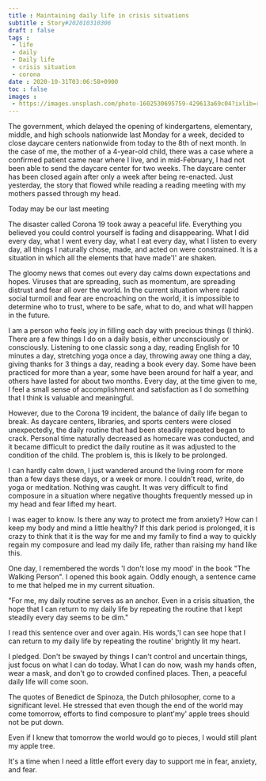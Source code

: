 ```yaml
---
title : Maintaining daily life in crisis situations
subtitle : Story#202010310306
draft : false
tags :
 - life
 - daily
 - Daily life
 - crisis situation
 - corona
date : 2020-10-31T03:06:58+0900
toc : false
images : 
 - https://images.unsplash.com/photo-1602530695759-429613a69c04?ixlib=rb-1.2.1&q=80&fm=jpg&crop=entropy&cs=tinysrgb&w=1080&fit=max&ixid=eyJhcHBfaWQiOjE1NTU0OX0
---
```


The government, which delayed the opening of kindergartens, elementary, middle, and high schools nationwide last Monday for a week, decided to close daycare centers nationwide from today to the 8th of next month. In the case of me, the mother of a 4-year-old child, there was a case where a confirmed patient came near where I live, and in mid-February, I had not been able to send the daycare center for two weeks. The daycare center has been closed again after only a week after being re-enacted. Just yesterday, the story that flowed while reading a reading meeting with my mothers passed through my head.  

Today may be our last meeting  

The disaster called Corona 19 took away a peaceful life. Everything you believed you could control yourself is fading and disappearing. What I did every day, what I went every day, what I eat every day, what I listen to every day, all things I naturally chose, made, and acted on were constrained. It is a situation in which all the elements that have made'I' are shaken.  

The gloomy news that comes out every day calms down expectations and hopes. Viruses that are spreading, such as momentum, are spreading distrust and fear all over the world. In the current situation where rapid social turmoil and fear are encroaching on the world, it is impossible to determine who to trust, where to be safe, what to do, and what will happen in the future.  

I am a person who feels joy in filling each day with precious things (I think). There are a few things I do on a daily basis, either unconsciously or consciously. Listening to one classic song a day, reading English for 10 minutes a day, stretching yoga once a day, throwing away one thing a day, giving thanks for 3 things a day, reading a book every day. Some have been practiced for more than a year, some have been around for half a year, and others have lasted for about two months. Every day, at the time given to me, I feel a small sense of accomplishment and satisfaction as I do something that I think is valuable and meaningful.  

However, due to the Corona 19 incident, the balance of daily life began to break. As daycare centers, libraries, and sports centers were closed unexpectedly, the daily routine that had been steadily repeated began to crack. Personal time naturally decreased as homecare was conducted, and it became difficult to predict the daily routine as it was adjusted to the condition of the child. The problem is, this is likely to be prolonged.  

I can hardly calm down, I just wandered around the living room for more than a few days these days, or a week or more. I couldn't read, write, do yoga or meditation. Nothing was caught. It was very difficult to find composure in a situation where negative thoughts frequently messed up in my head and fear lifted my heart.  

I was eager to know. Is there any way to protect me from anxiety? How can I keep my body and mind a little healthy? If this dark period is prolonged, it is crazy to think that it is the way for me and my family to find a way to quickly regain my composure and lead my daily life, rather than raising my hand like this.  

One day, I remembered the words 'I don't lose my mood' in the book "The Walking Person". I opened this book again. Oddly enough, a sentence came to me that helped me in my current situation.  

"For me, my daily routine serves as an anchor. Even in a crisis situation, the hope that I can return to my daily life by repeating the routine that I kept steadily every day seems to be dim."  

I read this sentence over and over again. His words,'I can see hope that I can return to my daily life by repeating the routine' brightly lit my heart.  

I pledged. Don't be swayed by things I can't control and uncertain things, just focus on what I can do today. What I can do now, wash my hands often, wear a mask, and don't go to crowded confined places. Then, a peaceful daily life will come soon.  

The quotes of Benedict de Spinoza, the Dutch philosopher, come to a significant level. He stressed that even though the end of the world may come tomorrow, efforts to find composure to plant'my' apple trees should not be put down.  

Even if I knew that tomorrow the world would go to pieces, I would still plant my apple tree.  

It's a time when I need a little effort every day to support me in fear, anxiety, and fear.